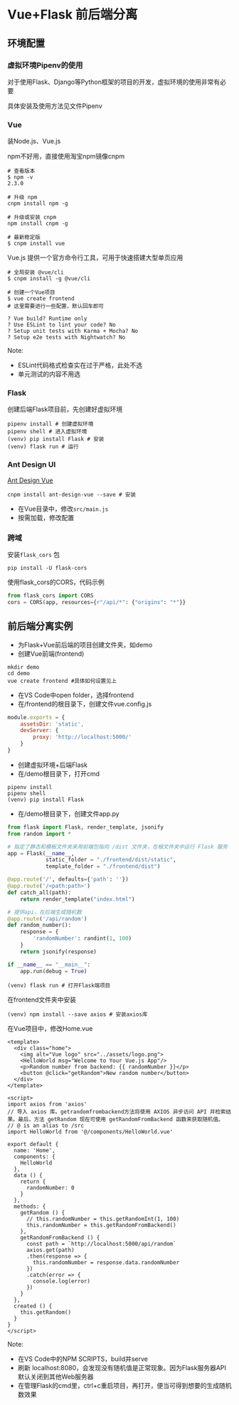 

# Vue+Flask 前后端分离

## 环境配置

### 虚拟环境Pipenv的使用

对于使用Flask、Django等Python框架的项目的开发，虚拟环境的使用非常有必要

具体安装及使用方法见文件Pipenv

### Vue

装Node.js、Vue.js

npm不好用，直接使用淘宝npm镜像cnpm

```shell
# 查看版本
$ npm -v
2.3.0

# 升级 npm
cnpm install npm -g

# 升级或安装 cnpm
npm install cnpm -g

# 最新稳定版
$ cnpm install vue
```

Vue.js 提供一个官方命令行工具，可用于快速搭建大型单页应用

```shell
# 全局安装 @vue/cli
$ cnpm install -g @vue/cli

# 创建一个Vue项目
$ vue create frontend
# 这里需要进行一些配置，默认回车即可

? Vue build? Runtime only
? Use ESLint to lint your code? No
? Setup unit tests with Karma + Mocha? No
? Setup e2e tests with Nightwatch? No
```

Note:

- ESLint代码格式检查实在过于严格，此处不选
- 单元测试的内容不用选

### Flask

创建后端Flask项目前，先创建好虚拟环境

```shell
pipenv install # 创建虚拟环境
pipenv shell # 进入虚拟环境
(venv) pip install Flask # 安装
(venv) flask run # 运行
```

### Ant Design UI

[Ant Design Vue](https://www.antdv.com/docs/vue/introduce-cn/)

```shell
cnpm install ant-design-vue --save # 安装
```
- 在Vue目录中，修改`src/main.js`
- 按需加载，修改配置

### 跨域

安装`flask_cors` 包

```
pip install -U flask-cors
```

使用flask_cors的CORS，代码示例

```python
from flask_cors import CORS
cors = CORS(app, resources={r"/api/*": {"origins": "*"}}
```

## 前后端分离实例

- 为Flask+Vue前后端的项目创建文件夹，如demo
- 创建Vue前端(frontend)

```shell
mkdir demo
cd demo
vue create frontend #具体如何设置见上
```

- 在VS Code中open folder，选择frontend
- 在/frontend的根目录下，创建文件vue.config.js

```js
module.exports = {
    assetsDir: 'static',
    devServer: {
        proxy: 'http://localhost:5000/'
    }
}
```

- 创建虚拟环境+后端Flask
- 在/demo根目录下，打开cmd

```shell
pipenv install
pipenv shell
(venv) pip install Flask
```

- 在/demo根目录下，创建文件app.py

```python
from flask import Flask, render_template, jsonify
from random import *

# 指定了静态和模板文件夹来用前端包指向 /dist 文件夹，在根文件夹中运行 Flask 服务
app = Flask(__name__,
            static_folder = "./frontend/dist/static",
            template_folder = "./frontend/dist")

@app.route('/', defaults={'path': ''})
@app.route('/<path:path>')
def catch_all(path):
    return render_template("index.html")

# 提供api，在后端生成随机数
@app.route('/api/random')
def random_number():
    response = {
        'randomNumber': randint(1, 100)
    }
    return jsonify(response)

if __name__ == "__main__":
    app.run(debug = True)
```

```shell
(venv) flask run # 打开Flask端项目
```

在frontend文件夹中安装

```shell
(venv) npm install --save axios # 安装axios库
```

在Vue项目中，修改Home.vue

```vue
<template>
  <div class="home">
    <img alt="Vue logo" src="../assets/logo.png">
    <HelloWorld msg="Welcome to Your Vue.js App"/>
    <p>Random number from backend: {{ randomNumber }}</p>
    <button @click="getRandom">New random number</button>
  </div>
</template>

<script>
import axios from 'axios' 
// 导入 axios 库。getrandomfrombackend方法将使用 AXIOS 异步访问 API 并检索结果。最后，方法 getRandom 现在可使用 getRandomFromBackend 函数来获取随机值。
// @ is an alias to /src
import HelloWorld from '@/components/HelloWorld.vue'

export default {
  name: 'Home',
  components: {
    HelloWorld
  },
  data () {
    return {
      randomNumber: 0
    }
  },
  methods: {
    getRandom () {
      // this.randomNumber = this.getRandomInt(1, 100)
      this.randomNumber = this.getRandomFromBackend()
    },
    getRandomFromBackend () {
      const path = `http://localhost:5000/api/random`
      axios.get(path)
      .then(response => {
        this.randomNumber = response.data.randomNumber
      })
      .catch(error => {
        console.log(error)
      })
    }
  },
  created () {
    this.getRandom()
  }
}
</script>
```

Note:

- 在VS Code中的NPM SCRIPTS，build并serve
- 刷新 localhost:8080，会发现没有随机值是正常现象。因为Flask服务器API默认关闭到其他Web服务器
- 在管理Flask的cmd里，ctrl+c重启项目，再打开，便当可得到想要的生成随机数效果